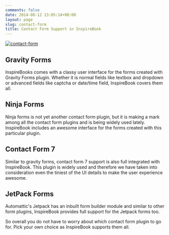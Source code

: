 ```yaml
---
comments: false
date: 2014-08-12 13:05:14+00:00
layout: page
slug: contact-form
title: Contact Form Support in InspireBook
---
```


[![contact-form](https://rtcamp.com/wp-content/uploads/2014/02/contact-form.png)](https://rtcamp.com/wp-content/uploads/2014/02/contact-form.png)


## Gravity Forms


InspireBooks comes with a classy user interface for the forms created with Gravity Forms plugin. Whether it is normal fields like textbox and dropdown or advanced fields like captcha or date/time field, InspireBook covers them all.


## Ninja Forms


Ninja forms is not yet another contact form plugin, but it is making a mark among all the contact form plugins and is being widely used lately. InspireBook includes an awesome interface for the forms created with this particular plugin.


## Contact Form 7


Similar to gravity forms, contact form 7 support is also full integrated with InspireBook. This plugin is widely used and therefore we have taken into consideration even the tiniest of the UI details to make the user experience awesome.


## JetPack Forms


Automattic's Jetpack has an inbuilt form builder module and similar to other form plugins, InspireBook provides full support for the Jetpack forms too.

So overall you do not have to worry about which contact form plugin to go for. Pick your own choice as InspireBook supports them all.

